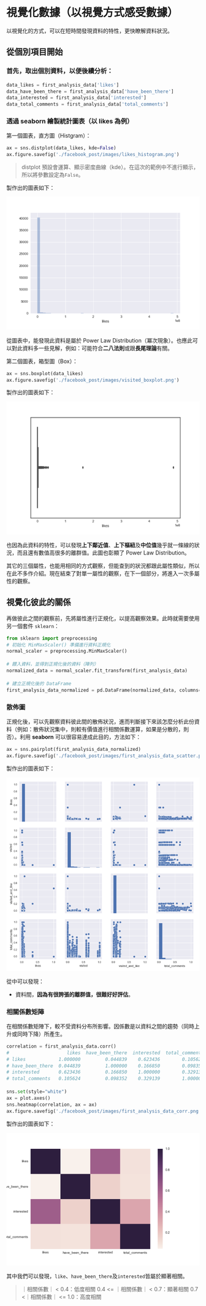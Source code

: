 # 視覺化數據（以視覺方式感受數據）
以視覺化的方式，可以在短時間發現資料的特性，更快瞭解資料狀況。

## 從個別項目開始

### 首先，取出個別資料，以便後續分析：

```python
data_likes = first_analysis_data['likes']
data_have_been_there = first_analysis_data['have_been_there']
data_interested = first_analysis_data['interested']
data_total_comments = first_analysis_data['total_comments']
```
### 透過 seaborn 繪製統計圖表（以 likes 為例）
第一個圖表，直方圖（Histgram）：

```python
ax = sns.distplot(data_likes, kde=False)
ax.figure.savefig('./facebook_post/images/likes_histogram.png')

```
> distplot 預設會運算、顯示密度曲線（kde）。在這次的範例中不進行顯示，所以將參數設定為`False`。

製作出的圖表如下：

![likes_histgram](https://raw.githubusercontent.com/YanHaoChen/Machine-Learning-and-Data-Mining/master/facebook_post/images/likes_histogram.png)

從圖表中，能發現此資料是屬於 Power Law Distribution（冪次現象）。也應此可以對此資料多一些見解，例如：可能符合**二八法則**或跟**長尾理論**有關。

第二個圖表，箱型圖（Box）：

```python
ax = sns.boxplot(data_likes)
ax.figure.savefig('./facebook_post/images/visited_boxplot.png')
```
製作出的圖表如下：

![likes_boxplot](https://raw.githubusercontent.com/YanHaoChen/Machine-Learning-and-Data-Mining/master/facebook_post/images/likes_boxplot.png)

也因為此資料的特性，可以發現**上下鄰近值**、**上下樞紐**及**中位值**幾乎就一條線的狀況，而且還有數值高很多的離群值。此圖也彰顯了 Power Law Distribution。

其它的三個屬性，也能用相同的方式觀察，但能查到的狀況都跟此屬性類似，所以在此不多作介紹。現在結束了對單一屬性的觀察，在下一個部分，將進入一次多屬性的觀察。

## 視覺化彼此的關係

再做彼此之間的觀察前，先將屬性進行正規化，以提高觀察效果。此時就需要使用另一個套件 `sklearn`：

```python
from sklearn import preprocessing
# 初始化 MinMaxScaler() 準備進行資料正規化
normal_scaler = preprocessing.MinMaxScaler()

# 餵入資料，並得到正規化後的資料（陣列）
normalized_data = normal_scaler.fit_transform(first_analysis_data)

# 建立正規化後的 DataFrame 
first_analysis_data_normalized = pd.DataFrame(normalized_data, columns= first_analysis_data.columns)
```

### 散佈圖

正規化後，可以先觀察資料彼此間的散佈狀況，進而判斷接下來該怎麼分析此份資料（例如：散佈狀況集中，則較有價值進行相關係數運算，如果是分散的，則否）。利用 **seaborn** 可以很容易達成此目的，方法如下：

```python
ax = sns.pairplot(first_analysis_data_normalized)
ax.figure.savefig('./facebook_post/images/first_analysis_data_scatter.png')
```
製作出的圖表如下：

![likes_boxplot](https://raw.githubusercontent.com/YanHaoChen/Machine-Learning-and-Data-Mining/master/facebook_post/images/first_analysis_data_scatter.png)

從中可以發現：

* 資料間，**因為有很誇張的離群值，很難好好評估**。

### 相關係數矩陣

在相關係數矩陣下，較不受資料分布所影響。因係數是以資料之間的趨勢（同時上升或同時下降）所產生。

```python
correlation = first_analysis_data.corr()
#                     likes  have_been_there  interested  total_comments
# likes            1.000000         0.044839    0.623436        0.105624
# have_been_there  0.044839         1.000000    0.166850        0.098352
# interested       0.623436         0.166850    1.000000        0.329139
# total_comments   0.105624         0.098352    0.329139        1.000000

sns.set(style="white")
ax = plot.axes()
sns.heatmap(correlation, ax = ax)
ax.figure.savefig('./facebook_post/images/first_analysis_data_corr.png')
```

製作出的圖表如下：

![first_analysis_data_corr](https://raw.githubusercontent.com/YanHaoChen/Machine-Learning-and-Data-Mining/master/facebook_post/images/first_analysis_data_corr.png)

其中我們可以發現，`like`、`have_been_there`及`interested`皆屬於顯著相關。

> ｜相關係數｜ < 0.4：低度相關
> 0.4 <= ｜相關係數｜ < 0.7：顯著相關
> 0.7 <｜相關係數｜ <= 1.0：高度相關
